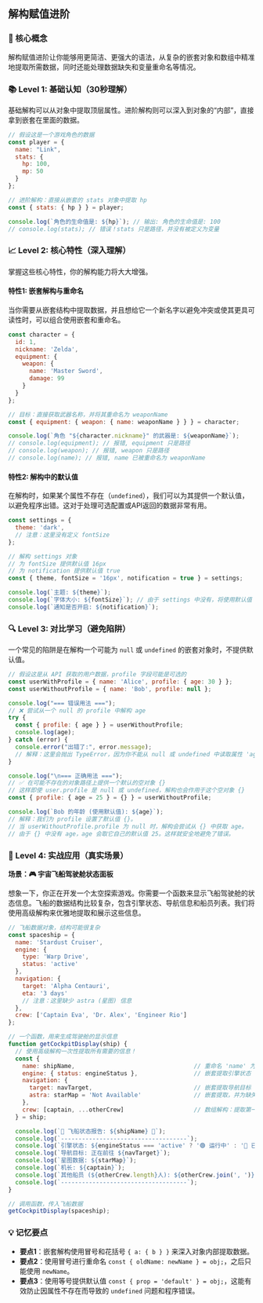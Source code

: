## 解构赋值进阶

### 🎯 核心概念
解构赋值进阶让你能够用更简洁、更强大的语法，从复杂的嵌套对象和数组中精准地提取所需数据，同时还能处理数据缺失和变量重命名等情况。

### 📚 Level 1: 基础认知（30秒理解）
基础解构可以从对象中提取顶层属性。进阶解构则可以深入到对象的“内部”，直接拿到嵌套在里面的数据。

```javascript
// 假设这是一个游戏角色的数据
const player = {
  name: "Link",
  stats: {
    hp: 100,
    mp: 50
  }
};

// 进阶解构：直接从嵌套的 stats 对象中提取 hp
const { stats: { hp } } = player;

console.log(`角色的生命值是: ${hp}`); // 输出: 角色的生命值是: 100
// console.log(stats); // 错误！stats 只是路径，并没有被定义为变量
```

### 📈 Level 2: 核心特性（深入理解）
掌握这些核心特性，你的解构能力将大大增强。

#### 特性1: 嵌套解构与重命名
当你需要从嵌套结构中提取数据，并且想给它一个新名字以避免冲突或使其更具可读性时，可以组合使用嵌套和重命名。

```javascript
const character = {
  id: 1,
  nickname: 'Zelda',
  equipment: {
    weapon: {
      name: 'Master Sword',
      damage: 99
    }
  }
};

// 目标：直接获取武器名称，并将其重命名为 weaponName
const { equipment: { weapon: { name: weaponName } } } = character;

console.log(`角色 "${character.nickname}" 的武器是: ${weaponName}`);
// console.log(equipment); // 报错, equipment 只是路径
// console.log(weapon); // 报错, weapon 只是路径
// console.log(name); // 报错, name 已被重命名为 weaponName
```

#### 特性2: 解构中的默认值
在解构时，如果某个属性不存在（`undefined`），我们可以为其提供一个默认值，以避免程序出错。这对于处理可选配置或API返回的数据非常有用。

```javascript
const settings = {
  theme: 'dark',
  // 注意：这里没有定义 fontSize
};

// 解构 settings 对象
// 为 fontSize 提供默认值 16px
// 为 notification 提供默认值 true
const { theme, fontSize = '16px', notification = true } = settings;

console.log(`主题: ${theme}`);
console.log(`字体大小: ${fontSize}`); // 由于 settings 中没有，将使用默认值
console.log(`通知是否开启: ${notification}`);
```

### 🔍 Level 3: 对比学习（避免陷阱）
一个常见的陷阱是在解构一个可能为 `null` 或 `undefined` 的嵌套对象时，不提供默认值。

```javascript
// 假设这是从 API 获取的用户数据，profile 字段可能是可选的
const userWithProfile = { name: 'Alice', profile: { age: 30 } };
const userWithoutProfile = { name: 'Bob', profile: null };

console.log("=== 错误用法 ===");
// ❌ 尝试从一个 null 的 profile 中解构 age
try {
  const { profile: { age } } = userWithoutProfile;
  console.log(age);
} catch (error) {
  console.error("出错了:", error.message);
  // 解释：这里会抛出 TypeError，因为你不能从 null 或 undefined 中读取属性 'age'。
}

console.log("\n=== 正确用法 ===");
// ✅ 在可能不存在的对象路径上提供一个默认的空对象 {}
// 这样即使 user.profile 是 null 或 undefined，解构也会作用于这个空对象 {}
const { profile: { age = 25 } = {} } = userWithoutProfile;

console.log(`Bob 的年龄 (使用默认值): ${age}`);
// 解释：我们为 profile 设置了默认值 {}。
// 当 userWithoutProfile.profile 为 null 时，解构会尝试从 {} 中获取 age。
// 由于 {} 中没有 age，age 会取它自己的默认值 25。这样就安全地避免了错误。
```

### 🚀 Level 4: 实战应用（真实场景）
**场景：🎮 宇宙飞船驾驶舱状态面板**

想象一下，你正在开发一个太空探索游戏。你需要一个函数来显示飞船驾驶舱的状态信息。飞船的数据结构比较复杂，包含引擎状态、导航信息和船员列表。我们将使用高级解构来优雅地提取和展示这些信息。

```javascript
// 飞船数据对象，结构可能很复杂
const spaceship = {
  name: 'Stardust Cruiser',
  engine: {
    type: 'Warp Drive',
    status: 'active'
  },
  navigation: {
    target: 'Alpha Centauri',
    eta: '3 days'
    // 注意：这里缺少 astra (星图) 信息
  },
  crew: ['Captain Eva', 'Dr. Alex', 'Engineer Rio']
};

// 一个函数，用来生成驾驶舱的显示信息
function getCockpitDisplay(ship) {
  // 使用高级解构一次性提取所有需要的信息！
  const {
    name: shipName,                                  // 重命名 'name' 为 'shipName'
    engine: { status: engineStatus },                // 嵌套提取引擎状态
    navigation: {
      target: navTarget,                             // 嵌套提取导航目标
      astra: starMap = 'Not Available'               // 嵌套提取，并为缺失的星图提供默认值
    },
    crew: [captain, ...otherCrew]                    // 数组解构：提取第一个船员为机长，其余为其他船员
  } = ship;

  console.log(`🚀 飞船状态报告: ${shipName} 🚀`);
  console.log(`------------------------------------`);
  console.log(`引擎状态: ${engineStatus === 'active' ? '🟢 运行中' : '🔴 已关闭'}`);
  console.log(`导航目标: 正在前往 ${navTarget}`);
  console.log(`星图数据: ${starMap}`);
  console.log(`机长: ${captain}`);
  console.log(`其他船员 (${otherCrew.length}人): ${otherCrew.join(', ')}`);
  console.log(`------------------------------------`);
}

// 调用函数，传入飞船数据
getCockpitDisplay(spaceship);
```

### 💡 记忆要点
- **要点1**：嵌套解构使用冒号和花括号 `{ a: { b } }` 来深入对象内部提取数据。
- **要点2**：使用冒号进行重命名 `const { oldName: newName } = obj;`，之后只能使用 `newName`。
- **要点3**：使用等号提供默认值 `const { prop = 'default' } = obj;`，这能有效防止因属性不存在而导致的 `undefined` 问题和程序错误。

<!--
metadata:
  syntax: [object-destructuring, array-destructuring, rest-syntax]
  pattern: [data-extraction]
  api: [console.log]
  concept: [destructuring, default-values, aliasing, nested-destructuring]
  difficulty: intermediate
  dependencies: [js-sec-2-1-7, js-sec-2-2-5]
  related: []
-->